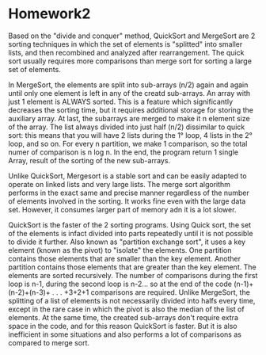 # Homework2
Based on the "divide and conquer" method, QuickSort and MergeSort are 2 sorting techniques in which the set of elements is "splitted" into smaller lists, and then recombined and analyzed after rearrangement. The quick sort usually requires more comparisons than merge sort for sorting a large set of elements.


In MergeSort, the elements are split into sub-arrays (n/2) again and again until only one element is left in any of the creatd sub-arrays. An array with just 1 element is ALWAYS sorted. This is a feature which significantly decreases the sorting time, but it requires additional storage for storing the auxiliary array.
  At last, the subarrays are merged to make it n element size of the array. The list always divided into just half (n/2) dissimilar to quick sort: this means that you will have 2 lists during the 1° loop, 4 lists in the 2° loop, and so on. For every n partition, we make 1 comparison, so the total numer of comparison is n log n.
 In the end, the program return 1 single Array, result of the sorting of the new sub-arrays.

Unlike QuickSort, Mergesort is a stable sort and can be easily adapted to operate on linked lists and very large lists.
The merge sort algorithm performs in the exact same and precise manner regardless of the number of elements involved in the sorting. It works fine even with the large data set. However, it consumes larger part of memory adn it is a lot slower.


QuickSort is the faster of the 2 sorting programs.
Using Quick sort, the set of the elements is infact divided into parts repeatedly until it is not possible to divide it further. Also known as "partition exchange sort", it uses a key element (known as the pivot) to "isolate" the elements.
One partition contains those elements that are smaller than the key element. Another partition contains those elements that are greater than the key element. The elements are sorted recursively.
The number of comparisons during the first loop is n-1, during the second loop is n-2... so at the end of the code (n-1)+(n-2)+(n-3)+ . . . +3+2+1 comparisons are required.
Unlike MergeSort, the splitting of a list of elements is not necessarily divided into halfs every time, except in the rare case in which the pivot is also the median of the list of elements.
At the same time, the created sub-arrays don't require extra space in the code, and for this reason QuickSort is faster.
But it is also inefficient in some situations and also performs a lot of comparisons as compared to merge sort.
 
